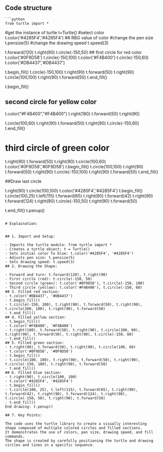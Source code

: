 ## Code structure
    ```python
    from turtle import *
#get the instance of turtle
t=Turtle()
#select color
t.color('#4285F4','#4285F4') ## RBG value of color
#change the pen size
t.pensize(5)
#change the drawing speed
t.speed(3)

t.forward(120)
t.right(90)
t.circle(-150,50)  ## first circle for red color
t.color('#0F9D58')
t.circle(-150,100)
t.color('#F4B400')
t.circle(-150,60)
t.color('#DB4437','#DB4437')

t.begin_fill()
t.circle(-150,100)
t.right(90)
t.forward(50)
t.right(90)
t.circle(100,100)
t.right(90)
t.forward(50)
t.end_fill()

t.begin_fill()

## second circle for yellow color

t.color("#F4B400","#F4B400")
t.right(180)
t.forward(50)
t.right(90)

t.circle(100,60)
t.right(90)
t.forward(50)
t.right(90)
t.circle(-150,60)
t.end_fill()


# third circle of green color
t.right(90)
t.forward(50)
t.right(90)
t.circle(100,60)
t.color('#0F9D58','#0F9D58')
t.begin_fill()
t.circle(100,100)
t.right(90)
t.forward(50)
t.right(90)
t.circle(-150,100)
t.right(90)
t.forward(50)
t.end_fill()


##Draw last circle

t.right(90)
t.circle(100,100)
t.color('#4285F4','#4285F4')
t.begin_fill()
t.circle(100,25)
t.left(115)
t.forward(65)
t.right(90)
t.forward(42)
t.right(90)
t.forward(124)
t.right(90)
t.circle(-150,50)
t.right(90)
t.forward(50)

t.end_fill()
t.penup()
   ``` 
    
   # Explaination:
 
 
 ## 1. Import and Setup:

- Imports the turtle module: from turtle import *
- Creates a turtle object: t = Turtle()
- Sets initial color to blue: t.color('#4285F4', '#4285F4')
- Adjusts pen size: t.pensize(5)
- Sets drawing speed: t.speed(3)
## 2. Drawing the Shape:

- Forward and turn: t.forward(120), t.right(90)
- First circle (red): t.circle(-150, 50)
- Second circle (green): t.color('#0F9D58'), t.circle(-150, 100)
- Third circle (yellow): t.color('#F4B400'), t.circle(-150, 60)
## 3. Filled red section:
- t.color('#DB4437', '#DB4437')
- t.begin_fill()
- t.circle(-150, 100), t.right(90), t.forward(50), t.right(90), t.circle(100, 100), t.right(90), t.forward(50)
- t.end_fill()
## 4. Filled yellow section:
- t.begin_fill()
- t.color('#F4B400', '#F4B400')
- t.right(180), t.forward(50), t.right(90), t.circle(100, 60), t.right(90), t.forward(50), t.right(90), t.circle(-150, 60)
- t.end_fill()
## 5. Filled green section:
- t.right(90), t.forward(50), t.right(90), t.circle(100, 60)
- t.color('#0F9D58', '#0F9D58')
- t.begin_fill()
- t.circle(100, 100), t.right(90), t.forward(50), t.right(90), t.circle(-150, 100), t.right(90), t.forward(50)
- t.end_fill()
## 6. Filled blue section:
- t.right(90), t.circle(100, 100)
- t.color('#4285F4', '#4285F4')
- t.begin_fill()
- t.circle(100, 25), t.left(115), t.forward(65), t.right(90), t.forward(42), t.right(90), t.forward(124), t.right(90), t.circle(-150, 50), t.right(90), t.forward(50)
- t.end_fill()
 End drawing: t.penup()

## 7. Key Points:

The code uses the turtle library to create a visually interesting shape composed of multiple colored circles and filled sections.
It demonstrates the use of colors, pen size, drawing speed, and fill commands.
The shape is created by carefully positioning the turtle and drawing circles and lines in a specific sequence.
 
 





